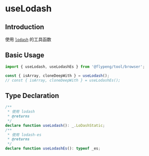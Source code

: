 # useLodash

## Introduction

使用 [`lodash`](https://lodash.com/) 的工具函数

## Basic Usage

```ts
import { useLodash, useLodashEs } from '@flypeng/tool/browser';

const { isArray, cloneDeepWith } = useLodash();
// const { isArray, cloneDeepWith } = useLodashEs();
```

## Type Declaration

```ts
/**
 * 使用 lodash
 * @returns
 */
declare function useLodash(): _.LoDashStatic;
/**
 * 使用 lodash-es
 * @returns
 */
declare function useLodashEs(): typeof _es;
```
